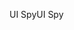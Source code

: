 <span data-ttu-id="ed38e-101">UI Spy</span><span class="sxs-lookup"><span data-stu-id="ed38e-101">UI Spy</span></span>